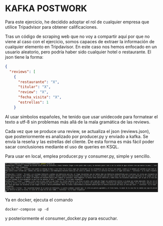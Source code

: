 # KAFKA POSTWORK
Para este ejercicio, he decidido adoptar el rol de cualquier empresa que utilice Tripadvisor para obtener calificaciones.

Tras un código de scraping web que no voy a compartir aquí por que no viene al caso con el ejercicio, somos capaces de extraer la información de cualquier elemento en Tripdavisor. En este caso nos hemos enfocado en un usuario aleatorio, pero podría haber sido cualquier hotel o restaurante. El json tiene la forma:

```json
{
  "reviews": [
    {
      "restaurante": "X",
      "titular": "X",
      "review": "X",
      "fecha_visita": "X",
      "estrellas": 1
    }
```
Al usar símbolos españoles, he tenido que usar unidecode para formatear el texto a utf-8 sin problemas más allá de la mala gramática de las reviews.

Cada vez que se produce una review, se actualiza el json (reviews.json), que posteriormente es analizado por producer.py y enviado a kafka. Se envía la reseña y las estrellas del cliente. De esta forma es más fácil poder sacar conclusiones mediante el uso de queries en KSQL.

Para usar en local, emplea producer.py y consumer.py, simple y sencillo.

![Alt text](img/uno.png)

Ya en docker, ejecuta el comando
```docker
docker-compose up -d
```
y posteriormente el consumer_docker.py para escuchar.